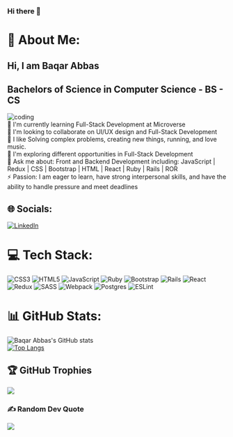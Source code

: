 ### Hi there 👋
# 💫 About Me:
## Hi, I am Baqar Abbas <br>
## Bachelors of Science in Computer Science - BS - CS <br>

![coding](https://user-images.githubusercontent.com/30289772/208741012-2b7d9c93-0a2d-4e3d-af2d-e10bf319bbfd.gif)<br>
🌱 I'm currently learning Full-Stack Development at Microverse<br>👯 I'm looking to collaborate on UI/UX design and Full-Stack Development<br>🤔  I like Solving complex problems, creating new things, running, and love music. <br>🤩  I'm exploring different opportunities in Full-Stack Development<br>💬 Ask me about: Front and Backend Development including: JavaScript | Redux | CSS | Bootstrap | HTML | React | Ruby | Rails | ROR <br>⚡ Passion: I am eager to learn, have strong interpersonal skills, and have the ability to handle pressure and meet deadlines<br>


## 🌐 Socials:
[![LinkedIn](https://img.shields.io/badge/LinkedIn-%230077B5.svg?logo=linkedin&logoColor=white)](https://www.linkedin.com/in/baqarlinkedin/)

# 💻 Tech Stack:
![CSS3](https://img.shields.io/badge/css3-%231572B6.svg?style=plastic&logo=css3&logoColor=white) ![HTML5](https://img.shields.io/badge/html5-%23E34F26.svg?style=plastic&logo=html5&logoColor=white) ![JavaScript](https://img.shields.io/badge/javascript-%23323330.svg?style=plastic&logo=javascript&logoColor=%23F7DF1E) ![Ruby](https://img.shields.io/badge/ruby-%23CC342D.svg?style=plastic&logo=ruby&logoColor=white) ![Bootstrap](https://img.shields.io/badge/bootstrap-%23563D7C.svg?style=plastic&logo=bootstrap&logoColor=white) ![Rails](https://img.shields.io/badge/rails-%23CC0000.svg?style=plastic&logo=ruby-on-rails&logoColor=white) ![React](https://img.shields.io/badge/react-%2320232a.svg?style=plastic&logo=react&logoColor=%2361DAFB) ![Redux](https://img.shields.io/badge/redux-%23593d88.svg?style=plastic&logo=redux&logoColor=white) ![SASS](https://img.shields.io/badge/SASS-hotpink.svg?style=plastic&logo=SASS&logoColor=white) ![Webpack](https://img.shields.io/badge/webpack-%238DD6F9.svg?style=plastic&logo=webpack&logoColor=black) ![Postgres](https://img.shields.io/badge/postgres-%23316192.svg?style=plastic&logo=postgresql&logoColor=white) ![ESLint](https://img.shields.io/badge/ESLint-4B3263?style=plastic&logo=eslint&logoColor=white)
# 📊 GitHub Stats:
![Baqar Abbas's GitHub stats](https://github-readme-stats.vercel.app/api?username=baqar-abbas&show_icons=true&theme=radical)
<br/>
[![Top Langs](https://github-readme-stats.vercel.app/api/top-langs/?username=baqar-abbas&layout=compact)](https://github.com/baqar-abbas/github-readme-stats)

## 🏆 GitHub Trophies
![](https://github-profile-trophy.vercel.app/?username=baqar-abbas&theme=chalk&no-frame=false&no-bg=true&margin-w=4)

### ✍️ Random Dev Quote
![](https://quotes-github-readme.vercel.app/api?type=horizontal&theme=radical)